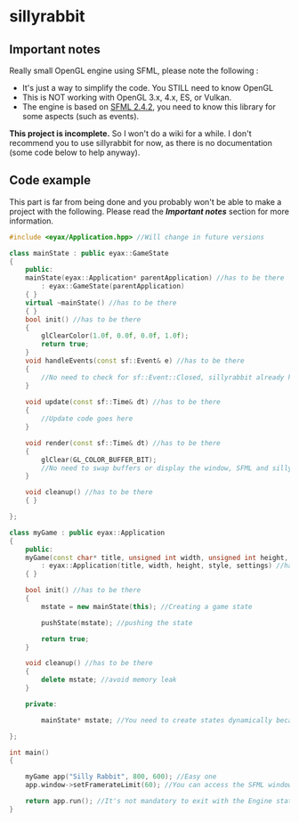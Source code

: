 
# sillyrabbit
## Important notes

Really small OpenGL engine using SFML, please note the following :

 * It's just a way to simplify the code. You STILL need to know OpenGL
 * This is NOT working with OpenGL 3.x, 4.x, ES, or Vulkan.
 * The engine is based on [SFML 2.4.2](http://sfml-dev.org), you need to know this library for some aspects (such as events).

**This project is incomplete.** So I won't do a wiki for a while. I don't recommend you to use sillyrabbit for now, as there is no documentation (some code below to help anyway).

## Code example

This part is far from being done and you probably won't be able to make a project with  the following. Please read the ***Important notes*** section for more information.



```cpp
#include <eyax/Application.hpp> //Will change in future versions

class mainState : public eyax::GameState
{
    public:
    mainState(eyax::Application* parentApplication) //has to be there
        : eyax::GameState(parentApplication)
    { }
    virtual ~mainState() //has to be there
    { }
    bool init() //has to be there
    {
        glClearColor(1.0f, 0.0f, 0.0f, 1.0f);
        return true;
    }
    void handleEvents(const sf::Event& e) //has to be there
    {
		//No need to check for sf::Event::Closed, sillyrabbit already handles it
    }
    
    void update(const sf::Time& dt) //has to be there
    {
		//Update code goes here
    }

    void render(const sf::Time& dt) //has to be there
    {
        glClear(GL_COLOR_BUFFER_BIT);
        //No need to swap buffers or display the window, SFML and sillyrabbit already handles everything
    }

    void cleanup() //has to be there
    { }

};

class myGame : public eyax::Application
{
    public:
    myGame(const char* title, unsigned int width, unsigned int height, const sf::Uint32& style = sf::Style::Default, const sf::ContextSettings& settings = sf::ContextSettings())
        : eyax::Application(title, width, height, style, settings) //has to be there
    { }

    bool init() //has to be there
    {
        mstate = new mainState(this); //Creating a game state

        pushState(mstate); //pushing the state

        return true;
    }

    void cleanup() //has to be there
    {
        delete mstate; //avoid memory leak
    }

    private:

        mainState* mstate; //You need to create states dynamically because it may take some memory (so it's better to allocate in the heap) and the state should be accessible all the time it's running.

};

int main()
{

    myGame app("Silly Rabbit", 800, 600); //Easy one
    app.window->setFramerateLimit(60); //You can access the SFML window directly

    return app.run(); //It's not mandatory to exit with the Engine status, but it's recommended.
}
```

